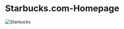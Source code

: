 # Starbucks.com-Homepage
![Starbucks](https://github.com/DenizCintas/Starbucks.com-Homepage/assets/105287082/2a0af15d-a711-4c45-8004-f1ec018ba132)
